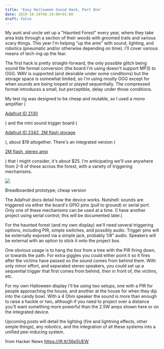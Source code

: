 ```yaml
---
title: 'Easy Halloween Sound Hack, Part One'
date: 2019-10-29T06:19:00+01:00
draft: false
---
```


My aunt and uncle set up a "Haunted Forest" every year, where they take area kids through a section of their woods with groomed trails and various scary things. This year I'm helping "up the ante" with sound, lighting, and robotics (pneumatic and/or otherwise depending on time). I'll cover various means of tech-ing up the fear.

The first hack is pretty straight-forward, the only possible glitch being sound file format conversion (the board I'm using doesn't support MP3) to OGG. WAV is supported (and desirable under some conditions) but the storage space is somewhat limited, so I'm using mostly OGG except for when sounds are being looped or played sequentially. The compressed format introduces a small, but perceptible, delay under those conditions.

My test rig was designed to be cheap and mutable, so I used a mono amplifier (

[Adafruit ID 2130](https://www.adafruit.com/products/2130)

) and the mini sound trigger board (

[Adafruit ID 2342, 2M flash storage](https://www.adafruit.com/products/2342)

), about $19 altogether. There's an integrated version (

[2M flash, stereo amp](https://www.adafruit.com/products/2210)

) that I might consider, it's about $25. I'm anticipating we'll use anywhere from 2-6 of these across the forest, with a variety of triggering mechanisms.

[![](http://3.bp.blogspot.com/-lilDqAqyaBY/VUJAMwL00HI/AAAAAAAALNA/CEB_jFJiyJ4/s1600/sfx01.jpg)](http://3.bp.blogspot.com/-lilDqAqyaBY/VUJAMwL00HI/AAAAAAAALNA/CEB_jFJiyJ4/s1600/sfx01.jpg)

Breadboarded prototype; cheap version

The Adafruit docs detail how the device works. Nutshell: sounds are triggered via either the board's GPIO pins (pull to ground) or serial port. Only one of these mechanisms can be used at a time. (I have another project using serial control; this will be documented later.)

For the haunted forest (and my own display) we'll need several triggering options, including PIR, simple switches, and possibly audio. Trigger pins will be externally exposed via a simple jack, probably 1/8" audio. Speakers will be external with an option to stick it onto the project box.

One obvious usage is to hang the box from a tree with the PIR firing down, or towards the path. For extra giggles you could either point it so it fires after the victims have passed so the sound comes from behind them. With only minor effort, and separated stereo speakers, you could set up a sequential trigger that first comes from behind, then in front of, the victims, etc.

For my own Halloween display I'll be using two setups, one with a PIR for people approaching the house, and another at the house for when they dip into the candy bowl. With a 4 Ohm speaker the sound is more than enough to raise a hackle or two, although if you need to project over a distance you'll want something more powerful than the 2.5W amps shown here or on the integrated device.

Upcoming posts will detail the lighting (fire and lightning effects, other simple things), any robotics, and the integration of all these systems into a unified pee-inducing system.

  
  
from Hacker News https://ift.tt/36e5UEW